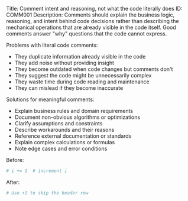 Title: Comment intent and reasoning, not what the code literally does
ID: COMM001
Description:
Comments should explain the business logic, reasoning, and intent behind code decisions rather than describing the mechanical operations that are already visible in the code itself. Good comments answer "why" questions that the code cannot express.

Problems with literal code comments:
- They duplicate information already visible in the code
- They add noise without providing insight
- They become outdated when code changes but comments don't
- They suggest the code might be unnecessarily complex
- They waste time during code reading and maintenance
- They can mislead if they become inaccurate

Solutions for meaningful comments:
- Explain business rules and domain requirements
- Document non-obvious algorithms or optimizations
- Clarify assumptions and constraints
- Describe workarounds and their reasons
- Reference external documentation or standards
- Explain complex calculations or formulas
- Note edge cases and error conditions

Before:
```python
# i += 1  # increment i
```

After:
```python
# Use +1 to skip the header row
```

